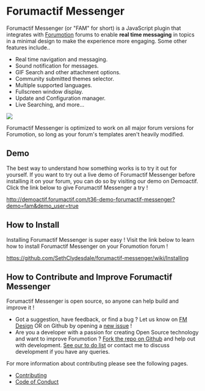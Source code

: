 # Forumactif Messenger
Forumactif Messenger (or "FAM" for short) is a JavaScript plugin that integrates with [Forumotion](https://www.forumotion.com/) forums to enable **real time messaging** in topics in a minimal design to make the experience more engaging. Some other features include..

- Real time navigation and messaging.
- Sound notification for messages.
- GIF Search and other attachment options.
- Community submitted themes selector.
- Multiple supported languages.
- Fullscreen window display.
- Update and Configuration manager.
- Live Searching, and more...

[![](https://i58.servimg.com/u/f58/18/21/41/30/w4f56y10.gif)](https://i58.servimg.com/u/f58/18/21/41/30/w4f56y10.gif)

Forumactif Messenger is optimized to work on all major forum versions for Forumotion, so long as your forum's templates aren't heavily modified.

## Demo
The best way to understand how something works is to try it out for yourself. If you want to try out a live demo of Forumactif Messenger before installing it on your forum, you can do so by visiting our demo on Demoactif. Click the link below to give Forumactif Messenger a try !

http://demoactif.forumactif.com/t36-demo-forumactif-messenger?demo=fam&demo_user=true

## How to Install
Installing Forumactif Messenger is super easy ! Visit the link below to learn how to install Forumactif Messenger on your Forumotion forum !

https://github.com/SethClydesdale/forumactif-messenger/wiki/Installing


## How to Contribute and Improve Forumactif Messenger
Forumactif Messenger is open source, so anyone can help build and improve it !

- Got a suggestion, have feedback, or find a bug ? Let us know on [FM Design](http://fmdesign.forumotion.com/t1378-forumactif-messenger-instant-message-application-for-forumotion#30691) OR on Github by opening a [new issue](https://github.com/SethClydesdale/forumactif-messenger/issues) !
- Are you a developer with a passion for creating Open Source technology and want to improve Forumotion ? [Fork the repo on Github](https://github.com/SethClydesdale/forumactif-messenger/fork) and help out with development. [See our to do list](https://github.com/SethClydesdale/forumactif-messenger/wiki/Todo-List) or contact me to discuss development if you have any queries.

For more information about contributing please see the following pages.

- [Contributing](https://github.com/SethClydesdale/forumactif-messenger/blob/master/CONTRIBUTING.md)
- [Code of Conduct](https://github.com/SethClydesdale/forumactif-messenger/blob/master/CODE_OF_CONDUCT.md)